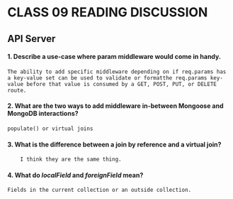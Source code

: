 # CLASS 09 READING DISCUSSION 
## API Server

#### 1. Describe a use-case where param middleware would come in handy.
    The ability to add specific middleware depending on if req.params has a key-value set can be used to validate or formatthe req.params key-value before that value is consumed by a GET, POST, PUT, or DELETE route.
#### 2. What are the two ways to add middleware in-between Mongoose and MongoDB interactions?
    populate() or virtual joins
#### 3. What is the difference between a join by reference and a virtual join?
        I think they are the same thing.
#### 4. What do *localField* and *foreignField* mean?
    Fields in the current collection or an outside collection.

    
